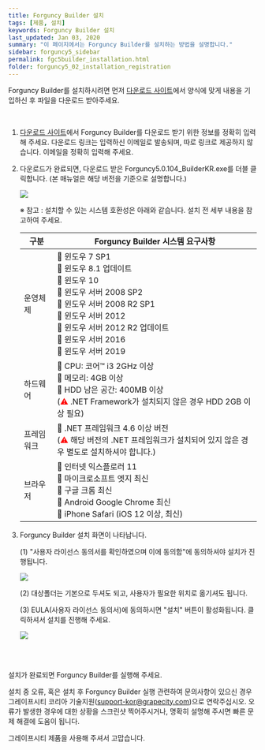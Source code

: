 ```yaml
---
title: Forguncy Builder 설치
tags: [제품, 설치]
keywords: Forguncy Builder 설치
last_updated: Jan 03, 2020
summary: "이 페이지에서는 Forguncy Builder를 설치하는 방법을 설명합니다."
sidebar: forguncy5_sidebar
permalink: fgc5builder_installation.html
folder: forguncy5_02_installation_registration
---
```


Forguncy Builder를 설치하시려면 먼저 [다운로드 사이트](https://www.grapecity.co.kr/download/forguncy)에서 양식에 맞게 내용을 기입하신 후 파일을 다운로드 받아주세요.

<br />

1. [다운로드 사이트](https://www.grapecity.co.kr/download/forguncy)에서 Forguncy Builder를 다운로드 받기 위한 정보를 정확히 입력해 주세요. 다운로드 링크는 입력하신 이메일로 발송되며, 따로 링크로 제공하지 않습니다. 이메일을 정확히 입력해 주세요.

2. 다운로드가 완료되면, 다운로드 받은 Forguncy5.0.104_BuilderKR.exe를 더블 클릭합니다. (본 매뉴얼은 해당 버전을 기준으로 설명합니다.)
    
    ![]({{site.url}}/images/forguncy5/installation_builder_icon.png)
    
    ※ 참고 : 설치할 수 있는 시스템 호환성은 아래와 같습니다. 설치 전 세부 내용을 참고하여 주세요.
    
    | 구분 | Forguncy Builder 시스템 요구사항 |
    | --- | --- |
    | 운영체제 |  윈도우 7 SP1 <br /> 윈도우 8.1 업데이트<br /> 윈도우 10 <br /> 윈도우 서버 2008 SP2 <br /> 윈도우 서버 2008 R2 SP1<br /> 윈도우 서버 2012<br /> 윈도우 서버 2012 R2 업데이트 <br />  윈도우 서버 2016 <br />  윈도우 서버 2019 <br /> |
    | 하드웨어 |  CPU: 코어™ i3 2GHz 이상 <br /> 메모리: 4GB 이상<br /> HDD 남은 공간: 400MB 이상<br />(<font color="red">⚠</font> .NET Framework가 설치되지 않은 경우 HDD 2GB 이상 필요) |
    | 프레임워크 |  .NET 프레임워크 4.6 이상 버전 <br />(<font color="red">⚠</font> 해당 버전의 .NET 프레임워크가 설치되어 있지 않은 경우 별도로 설치하셔야 합니다.) |
    | 브라우저 |  인터넷 익스플로러 11<br /> 마이크로소프트 엣지 최신<br /> 구글 크롬 최신<br /> Android Google Chrome 최신<br /> iPhone Safari (iOS 12 이상, 최신) |

3. Forguncy Builder 설치 화면이 나타납니다.

    (1) "사용자 라이선스 동의서를 확인하였으며 이에 동의함"에 동의하셔야 설치가 진행됩니다.

    ![]({{site.url}}/images/forguncy5/installation_builder01.png)

    (2) 대상폴더는 기본으로 두셔도 되고, 사용자가 필요한 위치로 옮기셔도 됩니다.

    (3) EULA(사용자 라이선스 동의서)에 동의하시면 "설치" 버튼이 활성화됩니다. 클릭하셔서 설치를 진행해 주세요.

    ![]({{site.url}}/images/forguncy5/installation_builder02.png)

<br /><br />

설치가 완료되면 Forguncy Builder를 실행해 주세요.

설치 중 오류, 혹은 설치 후 Forguncy Builder 실행 관련하여 문의사항이 있으신 경우 그레이프시티 코리아 기술지원([support-kor@grapecity.com](mailto:support-kor@grapecity.com))으로 연락주십시오. 오류가 발생한 경우에 대한 상황을 스크린샷 찍어주시거나, 명확히 설명해 주시면 빠른 문제 해결에 도움이 됩니다. 

그레이프시티 제품을 사용해 주셔서 고맙습니다.
